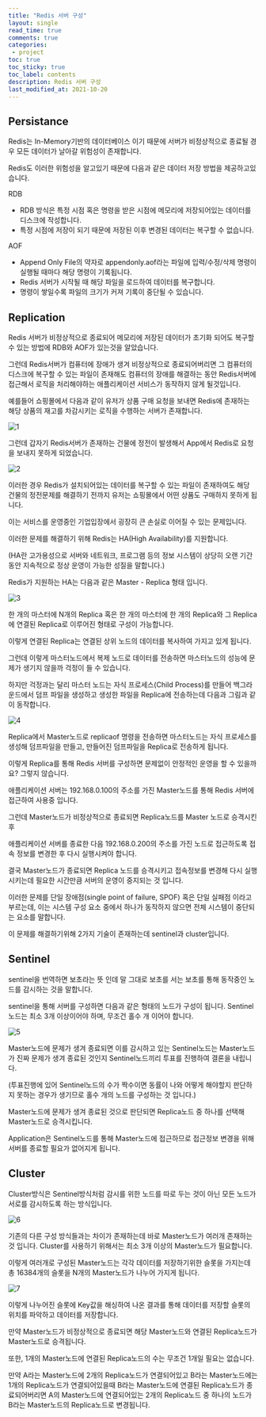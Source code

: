 ```yaml
---
title: "Redis 서버 구성"    
layout: single    
read_time: true    
comments: true   
categories: 
 - project  
toc: true    
toc_sticky: true    
toc_label: contents    
description: Redis 서버 구성
last_modified_at: 2021-10-20     
---
```


## Persistance

Redis는 In-Memory기반의 데이터베이스 이기 때문에 서버가 비정상적으로 종료될 경우 모든 데이터가 날아갈 위험성이 존재합니다.

Redis도 이러한 위험성을 알고있기 때문에 다음과 같은 데이터 저장 방법을 제공하고있습니다.



RDB

- RDB 방식은 특정 시점 혹은 명령을 받은 시점에 메모리에 저장되어있는 데이터를 디스크에 작성합니다.
- 특정 시점에 저장이 되기 때문에 저장된 이후 변경된 데이터는 복구할 수 없습니다.

AOF

- Append Only File의 약자로 appendonly.aof라는 파일에 입력/수정/삭제 명령이 실행될 때마다 해당 명령이 기록됩니다.
- Redis 서버가 시작될 때 해당 파일을 로드하여 데이터를 복구합니다.
- 명령이 쌓일수록 파일의 크기가 커져 기록이 중단될 수 있습니다.



## Replication

Redis 서버가 비정상적으로 종료되어 메모리에 저장된 데이터가 초기화 되어도 복구할 수 있는 방법에 RDB와 AOF가 있는것을 알았습니다.

그런데 Redis서버가 컴퓨터에 장애가 생겨 비정상적으로 종료되어버리면 그 컴퓨터의 디스크에 복구할 수 있는 파일이 존재해도 컴퓨터의 장애를 해결하는 동안 Redis서버에 접근해서 로직을 처리해야하는 애플리케이션 서비스가 동작하지 않게 될것입니다.



예를들어 쇼핑몰에서 다음과 같이 유저가 상품 구매 요청을 보내면 Redis에 존재하는 해당 상품의 재고를 차감시키는 로직을 수행하는 서버가 존재합니다.

![1](/assets/image/redis_server_config/1.png)

그런데 갑자기 Redis서버가 존재하는 건물에 정전이 발생해서 App에서 Redis로 요청을 보내지 못하게 되었습니다.

![2](/assets/image/redis_server_config/2.png)

이러한 경우 Redis가 설치되어있는 데이터를 복구할 수 있는 파일이 존재하여도 해당 건물의 정전문제를 해결하기 전까지 유저는 쇼핑몰에서 어떤 상품도 구매하지 못하게 됩니다.

이는 서비스를 운영중인 기업입장에서 굉장히 큰 손실로 이어질 수 있는 문제입니다.



이러한 문제를 해결하기 위해 Redis는 HA(High Availability)를 지원합니다.

(HA란 고가용성으로 서버와 네트워크, 프로그램 등의 정보 시스템이 상당히 오랜 기간 동안 지속적으로 정상 운영이 가능한 성질을 말합니다.)



Redis가 지원하는 HA는 다음과 같은 Master - Replica 형태 입니다.

![3](/assets/image/redis_server_config/3.png)

한 개의 마스터에 N개의 Replica 혹은 한 개의 마스터에 한 개의 Replica와 그 Replica에 연결된 Replica로 이루어진 형태로 구성이 가능합니다.

이렇게 연결된 Replica는 연결된 상위 노드의 데이터를 복사하여 가지고 있게 됩니다.



그런데 이렇게 마스터노드에서 복제 노드로 데이터를 전송하면 마스터노드의 성능에 문제가 생기지 않을까 걱정이 들 수 있습니다.

하지만 걱정과는 달리 마스터 노드는 자식 프로세스(Child Process)를 만들어 백그라운드에서 덤프 파일을 생성하고 생성한 파일을 Replica에 전송하는데 다음과 그림과 같이 동작합니다.

![4](/assets/image/redis_server_config/4.png)

Replica에서 Master노드로 replicaof 명령을 전송하면 마스터노드는 자식 프로세스를 생성해 덤프파일을 만들고, 만들어진 덤프파일을 Replica로 전송하게 됩니다.



이렇게 Replica를 통해 Redis 서버를 구성하면 문제없이 안정적인 운영을 할 수 있을까요? 그렇지 않습니다.

애플리케이션 서버는 192.168.0.100의 주소를 가진 Master노드를 통해 Redis 서버에 접근하여 사용중 입니다.

그런데 Master노드가 비정상적으로 종료되면 Replica노드를 Master 노드로 승격시킨 후

애플리케이션 서버를 종료한 다음 192.168.0.200의 주소를 가진 노드로 접근하도록 접속 정보를 변경한 후 다시 실행시켜야 합니다.



결국 Master노드가 종료되면 Replica 노드를 승격시키고 접속정보를 변경해 다시 실행시키는데 필요한 시간만큼 서버의 운영이 중지되는 것 입니다.

이러한 문제를 단일 장애점(single point of failure, SPOF) 혹은 단일 실패점 이라고 부르는데, 이는 시스템 구성 요소 중에서 하나가 동작하지 않으면 전체 시스템이 중단되는 요소를 말합니다.

이 문제를 해결하기위해 2가지 기술이 존재하는데 sentinel과 cluster입니다.



## Sentinel

sentinel을 번역하면 보초라는 뜻 인데 말 그대로 보초를 서는 보초를 통해 동작중인 노드를 감시하는 것을 말합니다.

sentinel을 통해 서버를 구성하면 다음과 같은 형태의 노드가 구성이 됩니다. Sentinel노드는 최소 3개 이상이어야 하며, 무조건 홀수 개 이어야 합니다.

![5](/assets/image/redis_server_config/5.png)

Master노드에 문제가 생겨 종료되면 이를 감시하고 있는 Sentinel노드는 Master노드가 진짜 문제가 생겨 종료된 것인지 Sentinel노드끼리 투표를 진행하여 결론을 내립니다.

(투표진행에 있어 Sentinel노드의 수가 짝수이면 동률이 나와 어떻게 해야할지 판단하지 못하는 경우가 생기므로 홀수 개의 노드를 구성하는 것 입니다.)

Master노드에 문제가 생겨 종료된 것으로 판단되면 Replica노드 중 하나를 선택해 Master노드로 승격시킵니다.

Application은 Sentinel노드를 통해 Master노드에 접근하므로 접근정보 변경을 위해 서버를 종료할 필요가 없어지게 됩니다.



## Cluster

Cluster방식은 Sentinel방식처럼 감시를 위한 노드를 따로 두는 것이 아닌 모든 노드가 서로를 감시하도록 하는 방식입니다.

![6](/assets/image/redis_server_config/6.png)

기존의 다른 구성 방식들과는 차이가 존재하는데 바로 Master노드가 여러개 존재하는 것 입니다. Cluster를 사용하기 위해서는 최소 3개 이상의 Master노드가 필요합니다.

이렇게 여러개로 구성된 Master노드는 각각 데이터를 저장하기위한 슬롯을 가지는데 총 16384개의 슬롯을 N개의 Master노드가 나누어 가지게 됩니다.

![7](/assets/image/redis_server_config/7.png)

이렇게 나누어진 슬롯에 Key값을 해싱하여 나온 결과를 통해 데이터를 저장할 슬롯의 위치를 파악하고 데이터를 저장합니다.



만약 Master노드가 비정상적으로 종료되면 해당 Master노드와 연결된 Replica노드가 Master노드로 승격됩니다.

또한, 1개의 Master노드에 연결된 Replica노드의 수는 무조건 1개일 필요는 없습니다.

만약 A라는 Master노드에 2개의 Replica노드가 연결되어있고 B라는 Master노드에는 1개의 Replica노드가 연결되어있을때 B라는 Master노드에 연결된 Replica노드가 종료되어버리면 A의 Master노드에 연결되어있는 2개의 Replica노드 중 하나의 노드가 B라는 Master노드의 Replica노드로 변경됩니다.

